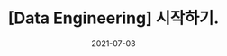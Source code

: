 ---
title:  "[Data Engineering] 시작하기."
excerpt: "WHOHO"

categories:
  - Data Engineering
tags:
  - [Blog, jekyll, Github, Git]

toc: true
toc_sticky: true
 
date: 2021-07-03
last_modified_at: 2021-07-03
---